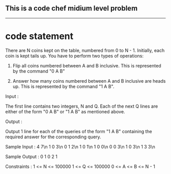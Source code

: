 ## This is a code chef midium level problem
----------------------
# code statement
There are N coins kept on the table, numbered from 0 to N - 1. Initially, each coin is kept tails up. You have to perform two types of operations:

1) Flip all coins numbered between A and B inclusive. This is represented by the command "0 A B"

2) Answer how many coins numbered between A and B inclusive are heads up. This is represented by the command "1 A B".

Input :

The first line contains two integers, N and Q. Each of the next Q lines are either of the form "0 A B" or "1 A B" as mentioned above.

Output :

Output 1 line for each of the queries of the form "1 A B" containing the required answer for the corresponding query.

Sample Input :
4 7\n
1 0 3\n
0 1 2\n
1 0 1\n
1 0 0\n
0 0 3\n
1 0 3\n
1 3 3\n

Sample Output :
0
1
0
2
1

Constraints :
1 <= N <= 100000
1 <= Q <= 100000
0 <= A <= B <= N - 1